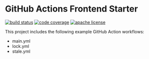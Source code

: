 # GitHub Actions Frontend Starter

[![build status][build-badge]][build]
[![code coverage][coverage-badge]][coverage]
[![apache license][license-badge]][license]

[build-badge]: https://img.shields.io/github/workflow/status/gregjopa/github-actions-frontend-starter/build?logo=github&style=flat-square
[build]: https://github.com/gregjopa/github-actions-frontend-starter/actions?query=workflow%3Abuild
[coverage-badge]: https://img.shields.io/codecov/c/github/gregjopa/github-actions-frontend-starter.svg?style=flat-square
[coverage]: https://codecov.io/github/gregjopa/github-actions-frontend-starter/
[license-badge]: https://img.shields.io/github/license/gregjopa/github-actions-frontend-starter.svg?style=flat-square
[license]: https://github.com/gregjopa/github-actions-frontend-starter/blob/main/LICENSE

This project includes the following example GitHub Action workflows:
- main.yml
- lock.yml
- stale.yml
